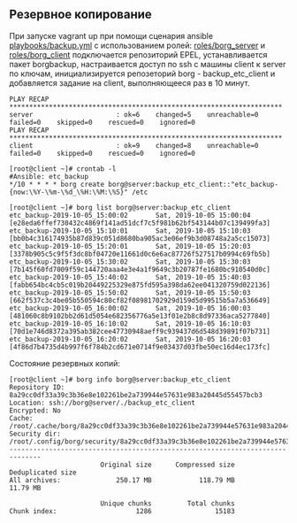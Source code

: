 ## Резервное копирование  

При запуске vagrant up при помощи сценария ansible [playbooks/backup.yml](playbooks/backup.yml) с использованием ролей:
 [roles/borg_server](roles/borg_server) и [roles/borg_client](roles/borg_client) подключается репозиторий EPEL, устанавливается пакет 
 borgbackup, настраивается доступ по ssh с машины client к server по ключам, инициализируется репозеторий borg - backup_etc_client и 
 добавляется задание на client, выполняющееся раз в 10 минут.  

```console
PLAY RECAP *********************************************************************
server                     : ok=6    changed=5    unreachable=0    failed=0    skipped=0    rescued=0    ignored=0
PLAY RECAP *********************************************************************
client                     : ok=9    changed=8    unreachable=0    failed=0    skipped=0    rescued=0    ignored=0
```

```console
[root@client ~]# crontab -l
#Ansible: etc_backup
*/10 * * * * borg create borg@server:backup_etc_client::"etc_backup-{now:\%Y-\%m-\%d_\%H:\%M:\%S}" /etc
```

```console
[root@client ~]# borg list borg@server:backup_etc_client
etc_backup-2019-10-05_15:00:02       Sat, 2019-10-05 15:00:04 [e28eda6ffef730432c4869f141ad51dcf7c5f981b62bf543144b07c139499fa3]
etc_backup-2019-10-05_15:10:01       Sat, 2019-10-05 15:10:03 [bb0b4c316174935b87d839c051d8680ba905ac3e06ef9b3d08748a2a5cc15073]
etc_backup-2019-10-05_15:20:01       Sat, 2019-10-05 15:20:03 [3378b905c5c9f5f3dc8bf04720e11661d0c6e6ac87726f527517b0994c69fb5b]
etc_backup-2019-10-05_15:30:02       Sat, 2019-10-05 15:30:03 [7b145f60fd7009f59c144720aaa4e3e4a1f9649c3b20787fe1680bc910540d0c]
etc_backup-2019-10-05_15:40:02       Sat, 2019-10-05 15:40:03 [fabb654bc4cb5c019b20449225329e875fd595a398da62ee041320759d022136]
etc_backup-2019-10-05_15:50:02       Sat, 2019-10-05 15:50:03 [662f537c3c4be05b550594c80cf82f08981702929d159d5d99515b5a7a536649]
etc_backup-2019-10-05_16:00:02       Sat, 2019-10-05 16:00:03 [481060c8b9102bb2d61d5054e682356776a5e13f01e2b8c8d97336aca5277840]
etc_backup-2019-10-05_16:10:02       Sat, 2019-10-05 16:10:03 [70d1e746d8372a395ab382cee47730948aeff9c939437d6d548d39891f07b731]
etc_backup-2019-10-05_16:20:02       Sat, 2019-10-05 16:20:03 [4f86d7b4735d4b997f6f784b2cd671e0714f9e03437d03fbe50ec16d4ec173fc]
```

Состояние резервных копий:  
```console
[root@client ~]# borg info borg@server:backup_etc_client
Repository ID: 8a29cc0df33a39c3b36e8e102261be2a739944e57631e983a20445d55457bcb3
Location: ssh://borg@server/./backup_etc_client
Encrypted: No
Cache: /root/.cache/borg/8a29cc0df33a39c3b36e8e102261be2a739944e57631e983a20445d55457bcb3
Security dir: /root/.config/borg/security/8a29cc0df33a39c3b36e8e102261be2a739944e57631e983a20445d55457bcb3
------------------------------------------------------------------------------
                       Original size      Compressed size    Deduplicated size
All archives:              250.17 MB            118.79 MB             11.79 MB

                       Unique chunks         Total chunks
Chunk index:                    1286                15183
```
